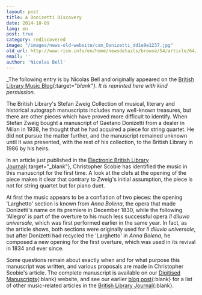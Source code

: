 ```yaml
---
layout: post
title: A Donizetti Discovery
date: 2014-10-09
lang: en
post: true
category: rediscovered
image: "/images/news-old-website/csm_Donizetti_dd1e9e1237.jpg"
old_url: http://www.rism.info/en/home/newsdetails/browse/54/article/64/a-donizetti-discovery.html
email: ''
author: 'Nicolas Bell'
---
```


_The following entry is by Nicolas Bell and originally appeared on the [British Library Music Blog](http://britishlibrary.typepad.co.uk/music/2014/09/a-donizetti-discovery.html#){:target="_blank"}. It is reprinted here with kind permission._

The British Library's Stefan Zweig Collection of musical, literary and historical autograph manuscripts includes many well-known treasures, but there are other pieces which have proved more difficult to identify. When Stefan Zweig bought a manuscript of Gaetano Donizetti from a dealer in Milan in 1938, he thought that he had acquired a piece for string quartet. He did not pursue the matter further, and the manuscript remained unknown until it was presented, with the rest of his collection, to the British Library in 1986 by his heirs.

In an article just published in the [Electronic British Library Journal](http://www.bl.uk/eblj/2014articles/article12.html){:target="_blank"}, Christopher Scobie has identified the music in this manuscript for the first time. A look at the clefs at the opening of the piece makes it clear that contrary to Zweig's initial assumption, the piece is not for string quartet but for piano duet.

At first the music appears to be a conflation of two pieces: the opening 'Larghetto' section is known from _Anna Bolena_, the opera that made Donizetti's name on its premiere in December 1830, while the following 'Allegro' is part of the overture to his much less successful opera _Il diluvio universale_, which was first performed earlier in the same year. In fact, as the article shows, both sections were originally used for _Il diluvio universale_, but after Donizetti had recycled the 'Larghetto' in _Anna Bolena_, he composed a new opening for the first overture, which was used in its revival in 1834 and ever since.

Some questions remain about exactly when and for what purpose this manuscript was written, and various proposals are made in Christopher Scobie's article. The complete manuscript is available on our [Digitised Manuscripts](http://www.bl.uk/manuscripts/FullDisplay.aspx?index=0&ref=Zweig_MS_33){:blank} website, and see our earlier [blog post](http://britishlibrary.typepad.co.uk/music/2012/09/british-library-journal-34-music-articles-now-available-online.html){:blank} for a list of other music-related articles in the [British Library Journal](http://www.bl.uk/eblj/index.html){:blank}.
